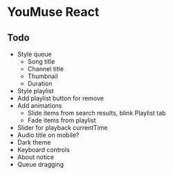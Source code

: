 # YouMuse React

## Todo

* Style queue
  * Song title
  * Channel title
  * Thumbnail
  * Duration
* Style playlist
* Add playlist button for remove
* Add animations
  * Slide items from search results, blink Playlist tab
  * Fade items from playlist
* Slider for playback currentTime
* Audio title on mobile?
* Dark theme
* Keyboard controls
* About notice
* Queue dragging

